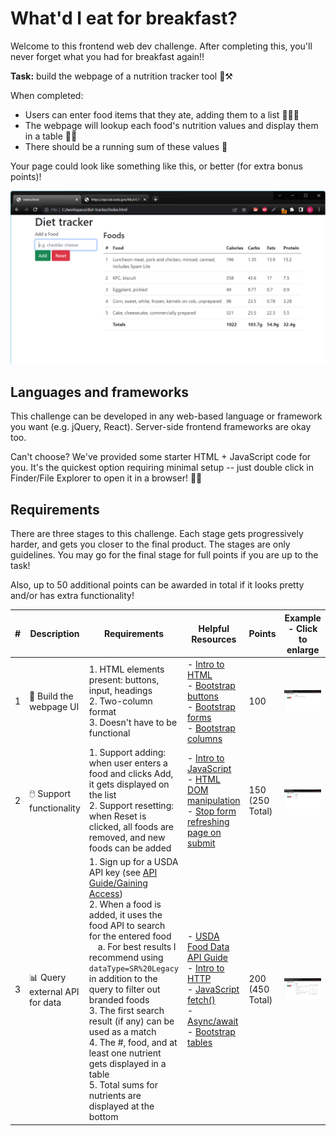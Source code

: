 # What'd I eat for breakfast?

Welcome to this frontend web dev challenge. After completing this, you'll never forget what you had for breakfast again!!

**Task:** build the webpage of a nutrition tracker tool 🥘⚒️

When completed:
- Users can enter food items that they ate, adding them to a list 🥐🥑🍜
- The webpage will lookup each food's nutrition values and display them in a table 💪✨
- There should be a running sum of these values 🏃

Your page could look like something like this, or better (for extra bonus points)!

![expected final webpage](./images/step%203.png)

## Languages and frameworks
This challenge can be developed in any web-based language or framework you want (e.g. jQuery, React). Server-side frontend frameworks are okay too.

Can't choose? We've provided some starter HTML + JavaScript code for you. It's the quickest option requiring minimal setup -- just double click in Finder/File Explorer to open it in a browser! 🧑‍💻

## Requirements
There are three stages to this challenge. Each stage gets progressively harder, and gets you closer to the final product. The stages are only guidelines. You may go for the final stage for full points if you are up to the task!

Also, up to 50 additional points can be awarded in total if it looks pretty and/or has extra functionality!

| # | Description                   | Requirements                                                                                                                                                                                                                                                                                                                                                                                                                                                                                                              | Helpful Resources                                                                                                                                                                                                                                                                                                                                                                                                                | Points             | Example - Click to enlarge        |
|---|-------------------------------|---------------------------------------------------------------------------------------------------------------------------------------------------------------------------------------------------------------------------------------------------------------------------------------------------------------------------------------------------------------------------------------------------------------------------------------------------------------------------------------------------------------------------|----------------------------------------------------------------------------------------------------------------------------------------------------------------------------------------------------------------------------------------------------------------------------------------------------------------------------------------------------------------------------------------------------------------------------------|--------------------|-----------------------------------|
| 1 | 👀 Build the webpage UI        | 1. HTML elements present: buttons, input, headings<br>2. Two-column format<br>3. Doesn't have to be functional                                                                                                                                                                                                                                                                                                                                                                                                            | - [Intro to HTML](https://www.w3schools.com/html/html_intro.asp)<br>- [Bootstrap buttons](https://getbootstrap.com/docs/5.0/components/buttons/)<br>- [Bootstrap forms](https://getbootstrap.com/docs/5.0/forms/overview/)<br>- [Bootstrap columns](https://getbootstrap.com/docs/5.0/layout/columns/)                                                                                                                           | 100                | ![stage 1](./images/step%201.png) |
| 2 | 🖱️ Support functionality       | 1. Support adding: when user enters a food and clicks Add, it gets displayed on the list<br>2. Support resetting: when Reset is clicked, all foods are removed, and new foods can be added                                                                                                                                                                                                                                                                                                                                | - [Intro to JavaScript](https://www.w3schools.com/js/js_intro.asp)<br>- [HTML DOM manipulation](https://developer.mozilla.org/en-US/docs/Learn/JavaScript/Client-side_web_APIs/Manipulating_documents)<br>- [Stop form refreshing page on submit](https://stackoverflow.com/questions/19454310/stop-form-refreshing-page-on-submit)                                                                                              | 150<br>(250 Total) | ![stage 2](./images/step%202.png) |
| 3 | 📊 Query external API for data | 1. Sign up for a USDA API key (see [API Guide/Gaining Access](https://fdc.nal.usda.gov/api-guide.html#bkmk-3))<br>2. When a food is added, it uses the food API to search for the entered food<br>&emsp;a. For best results I recommend using `dataType=SR%20Legacy` in addition to the query to filter out branded foods<br>3. The first search result (if any) can be used as a match<br>4. The #, food, and at least one nutrient gets displayed in a table<br>5. Total sums for nutrients are displayed at the bottom | - [USDA Food Data API Guide](https://fdc.nal.usda.gov/api-guide.html)<br>- [Intro to HTTP](https://www.freecodecamp.org/news/http-and-everything-you-need-to-know-about-it/)<br>- [JavaScript fetch()](https://www.w3schools.com/jsref/api_fetch.asp)<br>- [Async/await](https://www.theodinproject.com/lessons/node-path-javascript-async-and-await)<br>- [Bootstrap tables](https://getbootstrap.com/docs/5.0/content/tables/) | 200<br>(450 Total) | ![stage 3](./images/step%203.png) |

